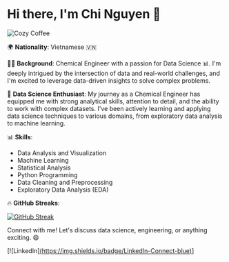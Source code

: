 # Hi there, I'm Chi Nguyen 👋

![Cozy Coffee](https://animesher.com/orig/0/35/356/3564/animesher.com_reality-computer-girl-356435.gif)

🌍 **Nationality**: Vietnamese 🇻🇳

👩‍🎓 **Background**: Chemical Engineer with a passion for Data Science 📊. I'm deeply intrigued by the intersection of data and real-world challenges, and I'm excited to leverage data-driven insights to solve complex problems.

🔬 **Data Science Enthusiast**: My journey as a Chemical Engineer has equipped me with strong analytical skills, attention to detail, and the ability to work with complex datasets. I've been actively learning and applying data science techniques to various domains, from exploratory data analysis to machine learning.

📊 **Skills**:
- Data Analysis and Visualization
- Machine Learning
- Statistical Analysis
- Python Programming
- Data Cleaning and Preprocessing
- Exploratory Data Analysis (EDA)

🔥 **GitHub Streaks**:

[![GitHub Streak](http://github-readme-streak-stats.herokuapp.com?user=chi0405)](https://git.io/streak-stats)


Connect with me! Let's discuss data science, engineering, or anything exciting. 😄

[![LinkedIn][(https://img.shields.io/badge/LinkedIn-Connect-blue)]([https://www.linkedin.com/in/yourlinkedinprofile/](https://www.linkedin.com/in/chi-nguyen-36906618a/)https://www.linkedin.com/in/chi-nguyen-36906618a/)]
